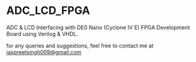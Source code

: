 ADC_LCD_FPGA
============

ADC & LCD Interfacing with DE0 Nano (Cyclone IV E) FPGA Development Board using Verilog & VHDL.

for any queries and suggestions, feel free to contact me at jaspreetsingh009@gmail.com
